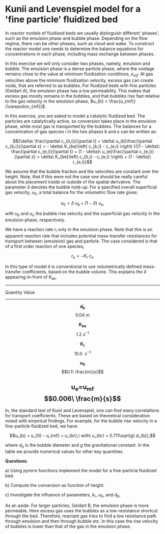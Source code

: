 # Kunii and Levenspiel model for a 'fine particle' fluidized bed

In reactor models of fluidized beds we usually distinguish different
'phases', such as the emulsion phase and bubble phase. Depending on the
flow regime, there can be other phases, such as cloud and wake. To
construct the reactor model one needs to determine the balance equations
for concentrations in each phase, including mass exchange between
phases.

In this exercise we will only consider two phases, namely, emulsion and
bubble. The emulsion phase is a dense particle phase, where the voidage
remains close to the value at minimum fluidization conditions,
$\varepsilon_{mf}$. At gas velocities above the minimum fluidization
velocity, excess gas can create voids, that are referred to as bubbles.
For fluidized beds with fine particles (Geldart A), the emulsion phase
has a low permeability. This makes that excess gas mostly remains in the
bubbles, and that bubbles rise fast relative to the gas velocity in the
emulsion phase, $u_{b} > \frac{u_{mf}}{\varepsilon_{mf}}$.

In this exercise, you are asked to model a catalytic fluidized bed. The
particles are catalytically active, so conversion takes place in the
emulsion phase, while most gas is transported by the bubbles. The
balances for a concentration of gas species $i$ in the two phases $b$
and $e$ can be written as:

$${\delta\ \frac{\partial c_{b,i}}{\partial t} + \delta\ u_{b}\frac{\partial c_{b,i}}{\partial z} = - \delta\ K_{be}\left( c_{b,i} - c_{e,i} \right)
}{(1 - \delta)\ \frac{\partial c_{e,i}}{\partial t} + (1 - \delta)\ u_{e}\frac{\partial c_{e,i}}{\partial z} = \delta\ K_{be}\left( c_{b,i} - c_{e,i} \right) + (1 - \delta)\ r_{e,i}}$$

We assume that the bubble fraction and the velocities are constant over
the height. Note, that if this were not the case one should be really
careful about the placement inside or outside of the spatial derivative.
The parameter $\delta$ denotes the bubble hold-up. For a specified
overall superficial gas velocity, $u_{0}$, a total balance for the
volumetric flow rate gives:

$$u_{0} = \delta\ u_{b} + (1 - \delta)\ u_{e},$$

with $u_{b}$ and $u_{e}$ the bubble rise velocity and the superficial
gas velocity in the emulsion phase, respectively.

We have a reaction rate $r_{i}$ only in the emulsion phase. Note that
this is an apparent reaction rate that includes potential mass-transfer
resistances for transport between (emulsion) gas and particle. The case
considered is that of a first order reaction of one species,

$$r_{e} = - K_{r}\ c_{e}$$

In this type of model it is conventional to use volumetrically defined
mass-transfer coefficients, based on the bubble volume. This explains
the $\delta$ appearing in-front of $K_{be}$.

  -------------------------------------------------------------------------------------------------
  Quantity                                                        Value
  --------------------------------------------------------------- ---------------------------------
  $$\mathbf{d}_{\mathbf{b}}$$                                     $$0.04\ m$$

  $$\mathbf{K}_{\mathbf{be}}$$                                    $$1.2\ s^{- 1}$$

  $$\mathbf{K}_{\mathbf{r}}$$                                     $$10.0\ \ s^{- 1}$$

  $$\mathbf{u}_{\mathbf{0}}$$                                     $$0.1\ \frac{m}{s}$$

  $$\mathbf{u}_{\mathbf{e}}\mathbf{=}\mathbf{u}_{\mathbf{mf}}$$   $$0.006\ \frac{m}{s}$$
  -------------------------------------------------------------------------------------------------

In, the standard text of Kunii and Levenspiel, one can find many
correlations for transport coefficients. These are based on theoretical
consideration mixed with empirical findings. For example, for the bubble
rise velocity in a fine-particle fluidized bed, we have:

$$u_{b} = u_{0} - u_{mf} + u_{br},\ with\ u_{br} = 0.711\sqrt{g\ d_{b}},$$

where $d_{b}$ is the bubble diameter and $g$ the gravitational constant.
In the table we provide numerical values for other key quantities.

**Questions**:

a)  Using pymrm functions implement the model for a fine-particle
    fluidized bed.

b)  Compute the conversion as function of height.

c)  Investigate the influence of parameters, $k_{r}$, $u_{0}$, and
    $d_{b}$.

As an aside: For larger particles, Geldart B, the emulsion phase is more
permeable. Here excess gas uses the bubbles as a low-resistance shortcut
through the bed. Therefore, reactant gas tries to find a low resistance
path through emulsion and then through bubble etc. In this case the rise
velocity of bubbles is lower than that of the gas in the emulsion phase.
